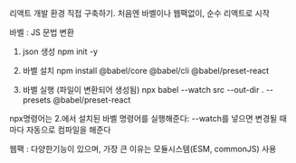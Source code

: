 리액트 개발 환경 직접 구축하기.
처음엔 바벨이나 웹팩없이, 순수 리액트로 시작




바벨 : JS 문법 변환

1. json 생성
npm init -y

2. 바벨 설치
npm install @babel/core @babel/cli @babel/preset-react

3. 바벨 실행 (파일이 변환되어 생성됨)
npx babel --watch src --out-dir . --presets @babel/preset-react

npx명령어는 2.에서 설치된 바벨 명령어를 실행해준다:
--watch를 넣으면 변경될 때 마다 자동으로 컴파일을 해준다





웹팩 : 다양한기능이 있으며, 가장 큰 이유는 모듈시스템(ESM, commonJS) 사용 

